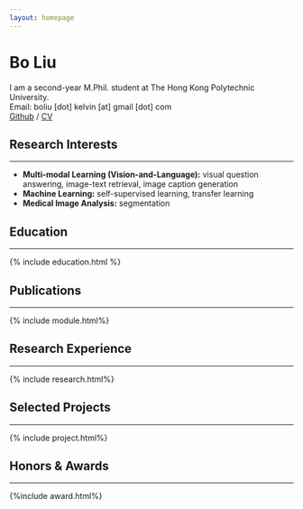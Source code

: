 ```yaml
---
layout: homepage
---
```


# Bo Liu

I am a second-year M.Phil. student at The Hong Kong Polytechnic University.
<br>
Email: boliu [dot] kelvin [at] gmail [dot] com
<br>
[Github](https://github.com/Awenbocc) / [CV](assets/papers/cv_liubo.pdf)

## Research Interests
<HR>

- **Multi-modal Learning (Vision-and-Language):** visual question answering, image-text retrieval, image caption generation
- **Machine Learning:** self-supervised learning, transfer learning
- **Medical Image Analysis:** segmentation 

## Education
<HR>

{% include education.html %}




## Publications
<HR>
{% include module.html%}
<br>


## Research Experience
<HR>
{% include research.html%}
<br>

## Selected Projects
<HR>
{% include project.html%}
<br>


## Honors & Awards
<HR>
{%include award.html%}
